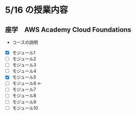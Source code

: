 # 5/16 の授業内容
## 座学　AWS Academy Cloud Foundations
* コースの説明
* [x] モジュール1
* [ ] モジュール2
* [ ] モジュール3
* [ ] モジュール4
* [x] モジュール5
* [ ] モジュール6 <-
* [ ] モジュール7
* [ ] モジュール8
* [ ] モジュール9
* [ ] モジュール10

